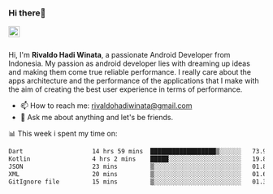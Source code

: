 ### Hi there👋
<a href="https://www.linkedin.com/in/rivaldohadiwinata/">
  <img align="left" alt="Rivaldo's LinkedIN" width="22px" src="https://upload.wikimedia.org/wikipedia/commons/8/81/LinkedIn_icon.svg" />
</a>

<br/>
<br/>

Hi, I'm **Rivaldo Hadi Winata**, a passionate Android Developer from Indonesia. 
My passion as android developer lies with dreaming up ideas and making them come true reliable performance. 
I really care about the apps architecture and the performance of the applications that I make with the aim of creating the best user experience in terms of performance.

- 📫 How to reach me: [rivaldohadiwinata@gmail.com](mailto:rivaldohadiwinata@gmail.com)
- 💬 Ask me about anything and let's be friends.

📊 This week i spent my time on:


<!--START_SECTION:waka-->

```txt
Dart                   14 hrs 59 mins  ██████████████████▒░░░░░░   73.93 %
Kotlin                 4 hrs 2 mins    █████░░░░░░░░░░░░░░░░░░░░   19.89 %
JSON                   23 mins         ▒░░░░░░░░░░░░░░░░░░░░░░░░   01.89 %
XML                    20 mins         ▒░░░░░░░░░░░░░░░░░░░░░░░░   01.69 %
GitIgnore file         15 mins         ▒░░░░░░░░░░░░░░░░░░░░░░░░   01.30 %
```

<!--END_SECTION:waka-->


<!--- 🔭 I’m currently working on Management Order Depot Acun -->

<!--
**rivaldotjioe/rivaldotjioe** is a ✨ _special_ ✨ repository because its `README.md` (this file) appears on your GitHub profile.

Here are some ideas to get you started:

- 🔭 I’m currently working on ...
- 🌱 I’m currently learning ...
- 👯 I’m looking to collaborate on ...
- 🤔 I’m looking for help with ...
- 💬 Ask me about ...
- 📫 How to reach me: ...
- 😄 Pronouns: ...
- ⚡ Fun fact: ...
-->
